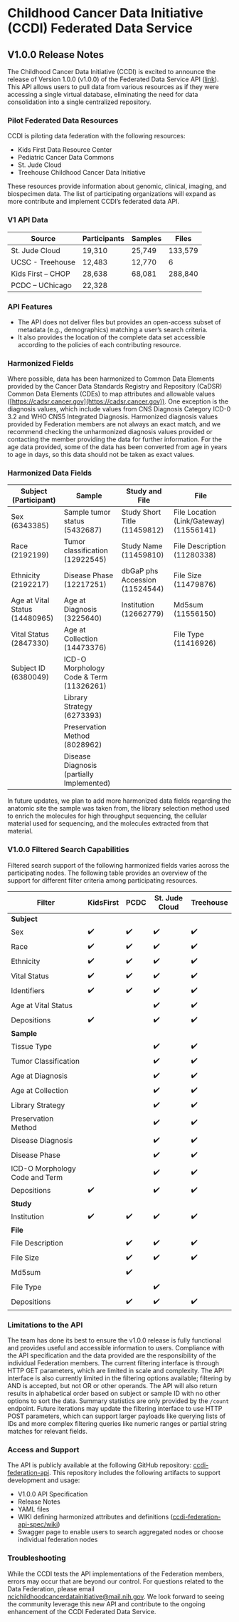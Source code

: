 # Childhood Cancer Data Initiative (CCDI) Federated Data Service

## V1.0.0 Release Notes


The Childhood Cancer Data Initiative (CCDI) is excited to announce the release of Version 1.0.0 (v1.0.0) of the Federated Data Service API ([link](https://cbiit.github.io/ccdi-federation-api/)). This API allows users to pull data from various resources as if they were accessing a single virtual database, eliminating the need for data consolidation into a single centralized repository.

### Pilot Federated Data Resources

CCDI is piloting data federation with the following resources:
- Kids First Data Resource Center
- Pediatric Cancer Data Commons
- St. Jude Cloud
- Treehouse Childhood Cancer Data Initiative

These resources provide information about genomic, clinical, imaging, and biospecimen data. The list of participating organizations will expand as more contribute and implement CCDI’s federated data API.

### V1 API Data

| Source            | Participants | Samples | Files   |
|-------------------|--------------|---------|---------|
| St. Jude Cloud    | 19,310       | 25,749  | 133,579 |
| UCSC - Treehouse  | 12,483       | 12,770  | 6       |
| Kids First – CHOP | 28,638       | 68,081  | 288,840 |
| PCDC – UChicago   | 22,328       |        |       |

### API Features

- The API does not deliver files but provides an open-access subset of metadata (e.g., demographics) matching a user’s search criteria.
- It also provides the location of the complete data set accessible according to the policies of each contributing resource.

### Harmonized Fields

Where possible, data has been harmonized to Common Data Elements provided by the Cancer Data Standards Registry and Repository (CaDSR) Common Data Elements (CDEs) to map attributes and allowable values ([https://cadsr.cancer.gov](https://cadsr.cancer.gov)). One exception is the diagnosis values, which include values from CNS Diagnosis Category ICD-0 3.2 and WHO CNS5 Integrated Diagnosis. Harmonized diagnosis values provided by Federation members are not always an exact match, and we recommend checking the unharmonized diagnosis values provided or contacting the member providing the data for further information. For the age data provided, some of the data has been converted from age in years to age in days, so this data should not be taken as exact values.

### Harmonized Data Fields

| Subject (Participant)  | Sample                          | Study and File                      | File 
|------------------------|---------------------------------|-------------------------------------|-------------------------------------|
| Sex (6343385)          | Sample tumor status (5432687)   | Study Short Title (11459812)        |File Location (Link/Gateway) (11556141) |
| Race (2192199)         | Tumor classification (12922545) | Study Name (11459810)               |File Description (11280338)          |
| Ethnicity (2192217)    | Disease Phase (12217251)  | dbGaP phs Accession (11524544)      |File Size (11479876)                 |
| Age at Vital Status (14480965)| Age at Diagnosis (3225640)     | Institution (12662779)              |Md5sum (11556150)                    | 
| Vital Status (2847330) | Age at Collection (14473376) |                            |File Type (11416926)                 |
| Subject ID (6380049) | ICD-O Morphology Code & Term (11326261) 
| | Library Strategy (6273393) |                         |                                     |
|                         | Preservation Method (8028962) |                                     |                                     |
|                         | Disease Diagnosis (partially Implemented) |                          |                                     |

In future updates, we plan to add more harmonized data fields regarding the anatomic site the sample was taken from, the library selection method used to enrich the molecules for high throughput sequencing, the cellular material used for sequencing, and the molecules extracted from that material.

### V1.0.0 Filtered Search Capabilities

Filtered search support of the following harmonized fields varies across the participating nodes. The following table provides an overview of the support for different filter criteria among participating resources.

| Filter                      | KidsFirst | PCDC | St. Jude Cloud | Treehouse |
|-----------------------------|-----------|------|----------------|-----------|
| **Subject**                     |           |      |                |           |
| Sex                         | ✔️         | ✔️    | ✔️              | ✔️         |
| Race                        | ✔️         | ✔️    | ✔️              | ✔️         |
| Ethnicity                   | ✔️         | ✔️    | ✔️              | ✔️         |
| Vital Status                | ✔️         | ✔️    | ✔️              | ✔️         |
| Identifiers                 | ✔️         | ✔️    | ✔️              | ✔️         |
| Age at Vital Status         |           |      | ✔️              | ✔️         |
| Depositions                 | ✔️         |      | ✔️              | ✔️         |
| **Sample**                      |           |      |                |           |
| Tissue Type                 |           |      | ✔️              | ✔️         |
| Tumor Classification        |           |      | ✔️              | ✔️         |
| Age at Diagnosis            |           |      | ✔️              | ✔️         |
| Age at Collection           |           |      | ✔️              | ✔️         |
| Library Strategy            |           |      | ✔️              | ✔️         |
| Preservation Method         |           |      | ✔️              | ✔️         |
| Disease Diagnosis           |           |      | ✔️              | ✔️         |
| Disease Phase               |           |      | ✔️              | ✔️         |
| ICD-O Morphology Code and Term |        |      | ✔️              | ✔️         |
| Depositions                 | ✔️         |      | ✔️              | ✔️         |
| **Study**                       |           |      |                |           |
| Institution                 | ✔️         | ✔️    | ✔️              | ✔️         |
| **File**                        |           |      |                |           |
| File Description            |           | ✔️    | ✔️              | ✔️         |
| File Size                   |           | ✔️    | ✔️              | ✔️         |
| Md5sum                      |           | ✔️    |                |           |
| File Type                   |           |      | ✔️              |           |
| Depositions                 |           | ✔️    | ✔️              | ✔️         |

### Limitations to the API

The team has done its best to ensure the v1.0.0 release is fully functional and provides useful and accessible information to users. Compliance with the API specification and the data provided are the responsibility of the individual Federation members. The current filtering interface is through HTTP GET parameters, which are limited in scale and complexity. The API interface is also currently limited in the filtering options available; filtering by AND is accepted, but not OR or other operands. The API will also return results in alphabetical order based on subject or sample ID with no other options to sort the data. Summary statistics are only provided by the `/count` endpoint. Future iterations may update the filtering interface to use HTTP POST parameters, which can support larger payloads like querying lists of IDs and more complex filtering queries like numeric ranges or partial string matches for relevant fields.

### Access and Support

The API is publicly available at the following GitHub repository: [ccdi-federation-api](https://cbiit.github.io/ccdi-federation-api/). This repository includes the following artifacts to support development and usage:
- V1.0.0 API Specification
- Release Notes
- YAML files
- WIKI defining harmonized attributes and definitions ([ccdi-federation-api-spec/wiki](https://github.com/CBIIT/ccdi-federation-api-spec/wiki))
- Swagger page to enable users to search aggregated nodes or choose individual federation nodes

### Troubleshooting

While the CCDI tests the API implementations of the Federation members, errors may occur that are beyond our control. For questions related to the Data Federation, please email [ncichildhoodcancerdatainitiative@mail.nih.gov](mailto:ncichildhoodcancerdatainitiative@mail.nih.gov). We look forward to seeing the community leverage this new API and contribute to the ongoing enhancement of the CCDI Federated Data Service.

